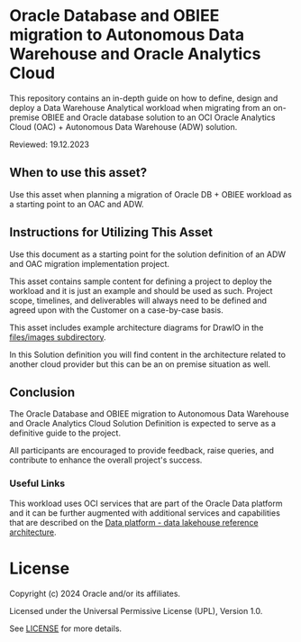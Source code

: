 # Oracle Database and OBIEE migration to Autonomous Data Warehouse and Oracle Analytics Cloud

This repository contains an in-depth guide on how to define, design and deploy a Data Warehouse Analytical workload when migrating from an on-premise OBIEE and Oracle database solution to an OCI Oracle Analytics Cloud (OAC) + Autonomous Data Warehouse (ADW) solution.

Reviewed: 19.12.2023

## When to use this asset?

Use this asset when planning a migration of Oracle DB + OBIEE workload as a starting point to an OAC and ADW.

## Instructions for Utilizing This Asset

Use this document as a starting point for the solution definition of an ADW and OAC migration implementation project.

This asset contains sample content for defining a project to deploy the workload and it is just an example and should be used as such. Project scope, timelines, and deliverables will always need to be defined and agreed upon with the Customer on a case-by-case basis.

This asset includes example architecture diagrams for DrawIO in the [files/images subdirectory](files/images).

In this Solution definition you will find content in the architecture related to another cloud provider but this can be an on premise situation as well.

## Conclusion

The Oracle Database and OBIEE migration to Autonomous Data Warehouse and Oracle Analytics Cloud Solution Definition is expected to serve as a definitive guide to the project.

All participants are encouraged to provide feedback, raise queries, and contribute to enhance the overall project's success.

### Useful Links

This workload uses OCI services that are part of the Oracle Data platform and it can be further augmented with additional services and capabilities that are described on the [Data platform - data lakehouse reference architecture](https://docs.oracle.com/en/solutions/data-platform-lakehouse/index.html#GUID-A328ACEF-30B8-4595-B86F-F27B512744DF).

# License

Copyright (c) 2024 Oracle and/or its affiliates.

Licensed under the Universal Permissive License (UPL), Version 1.0.

See [LICENSE](https://github.com/oracle-devrel/technology-engineering/blob/main/LICENSE) for more details.
